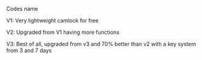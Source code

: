 Codes name

V1: Very lightweight camlock for free

V2: Upgraded from V1 having more functions

V3: Best of all, upgraded from v3 and 70% better than v2 with a key system from 3 and 7 days
